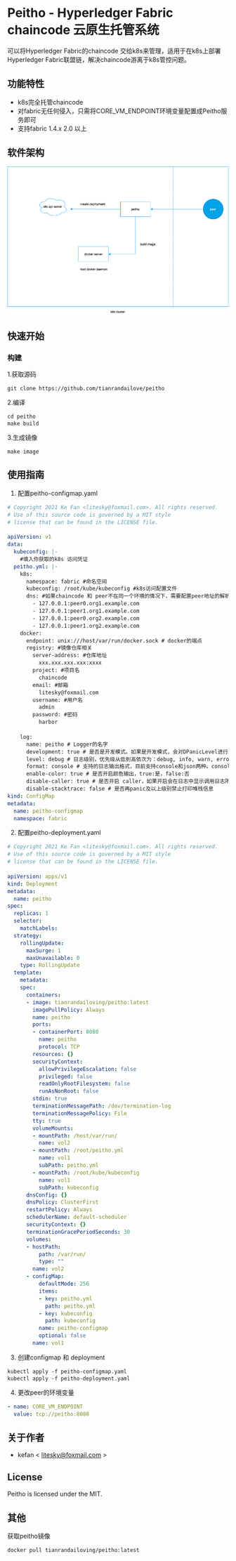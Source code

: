 
# Peitho - Hyperledger Fabric chaincode 云原生托管系统


可以将Hyperledger Fabric的chaincode 交给k8s来管理，适用于在k8s上部署Hyperledger Fabric联盟链，解决chaincode游离于k8s管控问题。

## 功能特性
- k8s完全托管chaincode
- 对fabric无任何侵入，只需将CORE_VM_ENDPOINT环境变量配置成Peitho服务即可
- 支持fabric 1.4.x 2.0 以上
## 软件架构
![架构图](./docs/images/peitho-architecture.png)

## 快速开始
### 构建
1.获取源码
```shell
git clone https://github.com/tianrandailove/peitho
```
2.编译
```shell
cd peitho
make build
```
3.生成镜像
```shell
make image
```
## 使用指南
1. 配置peitho-configmap.yaml
```yaml
# Copyright 2021 Ke Fan <litesky@foxmail.com>. All rights reserved.
# Use of this source code is governed by a MIT style
# license that can be found in the LICENSE file.

apiVersion: v1
data:
  kubeconfig: |-
    #填入你获取的k8s 访问凭证
  peitho.yml: |-
    k8s:
      namespace: fabric #命名空间
      kubeconfig: /root/kube/kubeconfig #k8s访问配置文件
      dns: #如果chaincode 和 peer不在同一个环境的情况下，需要配置peer地址的解析
        - 127.0.0.1:peer0.org1.example.com
        - 127.0.0.1:peer1.org1.example.com
        - 127.0.0.1:peer0.org2.example.com
        - 127.0.0.1:peer1.org2.example.com
    docker:
      endpoint: unix:///host/var/run/docker.sock # docker的端点
      registry: #镜像仓库相关
        server-address: #仓库地址
          xxx.xxx.xxx.xxx:xxxx
        project: #项目名
          chaincode
        email: #邮箱
          litesky@foxmail.com
        username: #用户名
          admin
        password: #密码
          harbor

    log:
      name: peitho # Logger的名字
      development: true # 是否是开发模式。如果是开发模式，会对DPanicLevel进行堆栈跟踪。
      level: debug # 日志级别，优先级从低到高依次为：debug, info, warn, error, dpanic, panic, fatal。
      format: console # 支持的日志输出格式，目前支持console和json两种。console其实就是text格式。
      enable-color: true # 是否开启颜色输出，true:是，false:否
      disable-caller: true # 是否开启 caller，如果开启会在日志中显示调用日志所在的文件、函数和行号
      disable-stacktrace: false # 是否再panic及以上级别禁止打印堆栈信息
kind: ConfigMap
metadata:
  name: peitho-configmap
  namespace: fabric

```
2. 配置peitho-deployment.yaml
```yaml
# Copyright 2021 Ke Fan <litesky@foxmail.com>. All rights reserved.
# Use of this source code is governed by a MIT style
# license that can be found in the LICENSE file.

apiVersion: apps/v1
kind: Deployment
metadata:
  name: peitho
spec:
  replicas: 1
  selector:
    matchLabels:
  strategy:
    rollingUpdate:
      maxSurge: 1
      maxUnavailable: 0
    type: RollingUpdate
  template:
    metadata:
    spec:
      containers:
      - image: tianrandailoving/peitho:latest
        imagePullPolicy: Always
        name: peitho
        ports:
        - containerPort: 8080
          name: peitho
          protocol: TCP
        resources: {}
        securityContext:
          allowPrivilegeEscalation: false
          privileged: false
          readOnlyRootFilesystem: false
          runAsNonRoot: false
        stdin: true
        terminationMessagePath: /dev/termination-log
        terminationMessagePolicy: File
        tty: true
        volumeMounts:
        - mountPath: /host/var/run/
          name: vol2
        - mountPath: /root/peitho.yml
          name: vol1
          subPath: peitho.yml
        - mountPath: /root/kube/kubeconfig
          name: vol1
          subPath: kubeconfig
      dnsConfig: {}
      dnsPolicy: ClusterFirst
      restartPolicy: Always
      schedulerName: default-scheduler
      securityContext: {}
      terminationGracePeriodSeconds: 30
      volumes:
      - hostPath:
          path: /var/run/
          type: ""
        name: vol2
      - configMap:
          defaultMode: 256
          items:
          - key: peitho.yml
            path: peitho.yml
          - key: kubeconfig
            path: kubeconfig
          name: peitho-configmap
          optional: false
        name: vol1
```
3. 创建configmap 和 deployment
```shell
kubectl apply -f peitho-configmap.yaml
kubectl apply -f peitho-deployment.yaml
```
4. 更改peer的环境变量
```yaml
- name: CORE_VM_ENDPOINT
  value: tcp://peitho:8080
```
## 关于作者

- kefan < litesky@foxmail.com >

## License
Peitho is licensed under the MIT.
## 其他
获取peitho镜像
```shell
docker pull tianrandailoving/peitho:latest
```